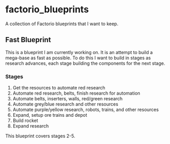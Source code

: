 # factorio_blueprints

A collection of Factorio blueprints that I want to keep.

## Fast Blueprint
This is a blueprint I am currently working on. It is an attempt to build a mega-base as fast as possible. To do this I want to build in stages as research advances, each stage building the components for the next stage.

### Stages
1. Get the resources to automate red research
1. Automate red research, belts, finish research for automation
1. Automate belts, inserters, walls, red/green research
1. Automate grey/blue research and other resources
1. Automate purple/yellow research, robots, trains, and other resources
1. Expand, setup ore trains and depot
1. Build rocket
1. Expand research

This blueprint covers stages 2-5.

